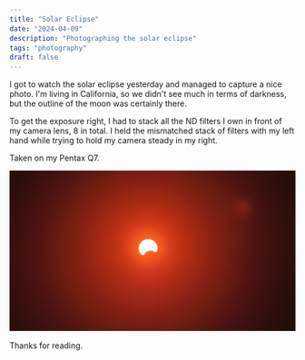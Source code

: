 ```yaml
---
title: "Solar Eclipse"
date: "2024-04-09"
description: "Photographing the solar eclipse"
tags: "photography"
draft: false
---
```


I got to watch the solar eclipse yesterday and managed to capture a nice photo. I'm living in California, so we didn't see much in terms of darkness, but the outline of the moon was certainly there.

To get the exposure right, I had to stack all the ND filters I own in front of my camera lens, 8 in total. I held the mismatched stack of filters with my left hand while trying to hold my camera steady in my right.

Taken on my Pentax Q7.

 ![solar eclipse](/images/2024/solar-eclipse.jpg)

Thanks for reading.
